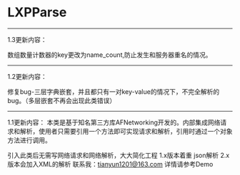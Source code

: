 # LXPParse
***********************************************
1.3更新内容：

数组数量计数器的key更改为name_count,防止发生和服务器重名的情况。

***********************************************
1.2更新内容：

修复bug-三层字典嵌套，并且都只有一对key-value的情况下，不完全解析的bug。（多层嵌套不再会出现此类错误）


***********************************************
1.1更新内容：
本类是基于知名第三方库AFNetworking开发的。内部集成网络请求和解析，使用者只需要引用一个方法即可实现请求和解析，引用时通过一个对象方法进行调用。

引入此类后无需写网络请求和网络解析，大大简化工程
1.x版本着重 json解析
2.x版本会加入XML的解析
联系我：tianyun1201@163.com
详情请参考Demo